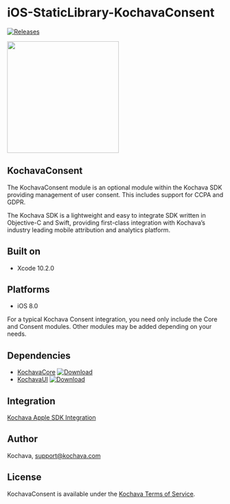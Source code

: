 # iOS-StaticLibrary-KochavaConsent

[![Releases](https://img.shields.io/github/v/release/kochava/iOS-StaticLibrary-KochavaConsent?include_prereleases&sort=semver)](https://github.com/Kochava/iOS-StaticLibrary-KochavaConsent/releases)

<img src="https://storage.googleapis.com/kochava-web/2016/07/Kochava-horizontal-black-800x154.png" width="260" />

## KochavaConsent

The KochavaConsent module is an optional module within the Kochava SDK providing management of user consent.  This includes support for CCPA and GDPR.

The Kochava SDK is a lightweight and easy to integrate SDK written in Objective-C and Swift, providing first-class integration with Kochava’s industry leading mobile attribution and analytics platform.

## Built on

* Xcode 10.2.0

## Platforms

* iOS 8.0

For a typical Kochava Consent integration, you need only include the Core and Consent modules. Other modules may be added depending on your needs.

## Dependencies

* [KochavaCore](https://github.com/Kochava/iOS-StaticLibrary-KochavaCore) [![Download](https://img.shields.io/github/v/release/kochava/iOS-StaticLibrary-KochavaCore?include_prereleases&sort=semver)](https://github.com/Kochava/iOS-StaticLibrary-KochavaCore/releases)
* [KochavaUI](https://github.com/Kochava/iOS-StaticLibrary-KochavaUI) [![Download](https://img.shields.io/github/v/release/kochava/iOS-StaticLibrary-KochavaUI?include_prereleases&sort=semver)](https://github.com/Kochava/iOS-StaticLibrary-KochavaUI/releases)

## Integration

[Kochava Apple SDK Integration](https://support.kochava.com/sdk-integration/sdk-kochavatracker-ios)

## Author

Kochava, support@kochava.com

## License

KochavaConsent is available under the [Kochava Terms of Service](https://www.kochava.com/terms-of-service/).
